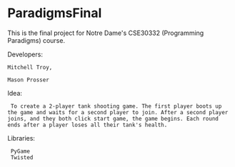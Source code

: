 # ParadigmsFinal

This is the final project for Notre Dame's CSE30332 (Programming Paradigms) course.

Developers:

    Mitchell Troy,
  
    Mason Prosser
  
Idea:

     To create a 2-player tank shooting game. The first player boots up the game and waits for a second player to join. After a second player joins, and they both click start game, the game begins. Each round ends after a player loses all their tank's health.

Libraries:
    
     PyGame
     Twisted 
  
